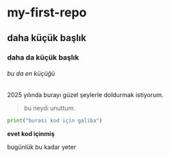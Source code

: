 # my-first-repo
## daha küçük başlık
### daha da küçük başlık
###### bu da en küçüğü

2025 yılında burayı güzel şeylerle doldurmak istiyorum.
> bu neydi unuttum.

```python
print("burası kod için galiba")
```
**evet kod içinmiş**

bugünlük bu kadar yeter
